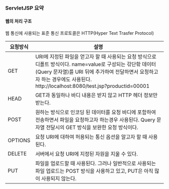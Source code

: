 ### ServletJSP 요약
 
#### 웹의 처리 구조

웹 통신에 사용되는 표준 통신 프로토콜은 HTTP(Hyper Text Trasfer Protocol)

| 요청방식 | 설명                                                         |
| -------- | ------------------------------------------------------------ |
| GET      | URI에 지정된 파일을 얻고자 할 때 사용되는 요청 방식으로 디폴트 방식이다. name=value로 구성되는 갂단핚 데이터(Query 문자열)를 URI 뒤에 추가하여 전달하면서 요청하고자 하는 경우에도 사용된다. http://localhost:8080/test.jsp?productid=00001 |
| HEAD     | GET과 동일하나 바디 내용은 받지 않고 HTTP 헤더 정보만 받는다. |
| POST     | 원하는 방식으로 인코딩 된 데이터를 요청 바디에 포함하여 전송하면서 파일을 요청하고자 하는경우 사용된다. Query 문자열 전달시의 GET 방식을 보완한 요청 방식이다. |
| OPTIONS  | 요청 URI에 대하여 허용되는 통신 옵션을 알고자 할 때 사용된다. |
| DELETE   | 서버에서 요청 URI에 지정된 자원을 지울 수 있다.              |
| PUT      | 파일을 업로드할 때 사용된다. 그러나 일반적으로 사용되는 파일 업로드는 POST 방식을 사용하고 있고, PUT은 아직 많이 사용되지 않는다. |

